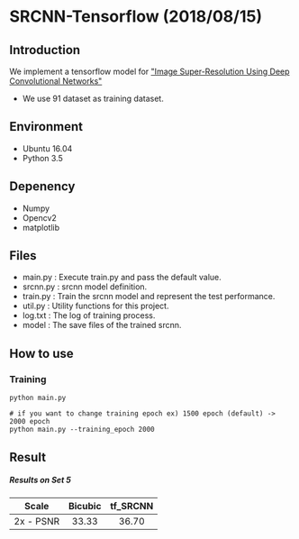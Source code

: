 # SRCNN-Tensorflow (2018/08/15)

## Introduction
We implement a tensorflow model for ["Image Super-Resolution Using Deep Convolutional Networks"](https://arxiv.org/pdf/1501.00092.pdf)
 - We use 91 dataset as training dataset.
 
## Environment
- Ubuntu 16.04
- Python 3.5

## Depenency
- Numpy
- Opencv2
- matplotlib

## Files
- main.py : Execute train.py and pass the default value.
- srcnn.py : srcnn model definition.
- train.py : Train the srcnn model and represent the test performance.
- util.py : Utility functions for this project.
- log.txt : The log of training process.
- model : The save files of the trained srcnn.

## How to use
### Training
```shell
python main.py

# if you want to change training epoch ex) 1500 epoch (default) -> 2000 epoch
python main.py --training_epoch 2000
```
## Result
##### Results on Set 5

|  Scale    | Bicubic | tf_SRCNN |
|:---------:|:-------:|:----:|
| 2x - PSNR|   33.33	|   36.70	|
